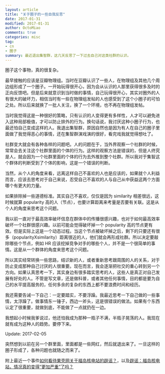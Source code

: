 ```yaml
---
layout: article
title: "关于圈子的一些自我反思"
date: 2017-01-31
modified: 2017-01-31
author: OctoMiao
comments: true
categories: misc
tag:
- cn
- 圈子
summary: 最近退出集智群，这几天反思了一下过去自己对这类社群的认识。
---
```


圈子这个事物，真的很复杂。

最早接触的应该是豆瓣物理组。当时在豆瓣认识了一些人，在物理组及其他几个周边组形成了一个圈子。一开始玩得很开心，因为会从认识的人那里获得很多及时的正向反馈吧。但是后来就意识到当时做的事情，自己玩得很开心，其实对圈外的人有很大的破坏力，相信当时有一些在物理组发帖的人也感受到了这个小圈子的可怕之处。所以后来就换了一批人关注，换了一个环境，也不再在物理组发帖。

当时我觉得这是一种很好的策略，只有认识的人变得更有多样性，人才可以避免进入这种局部极值，才可以防止排外的行为。换句话说，我讨厌这种小圈子行为，也最还怕自己变成这样的人。我退出集智群，原因自然也是因为有人在自己的圈子里面做了我觉得恶心的事情，还在集智群演戏演的很好，看完戏我就觉得想吐了。

社群变大就会有各种各样的问题吧。人的问题在于，当外界观察一个社群的时候，常常会去关注这个社群里面的个体的行为。这样的观察方法是错误的，但是人终究是人，就会因为一个社群里面的个体的行为去外推到整个社群。所以我对于集智这个群体的判断受到了个体的影响，这是一个错误的判断。

当然，从个人的角度来看，远离这样自己不喜欢的人也是应该的，如果就个人利益而言，应该去思考对于自己来说，忍受自己不喜欢的人与自己从中获益这两个方面哪个有更大的力量。

如果排除掉一些道德标准。其实自己不喜欢，仅仅是因为 similarity 相差很远，这时候就算 popularity 高的人（节点），也要计算距离来考量是否要有关联。这是从个人的角度来思考这个问题。

我以前一直对于最高效率破坏信息在群体中的传播很感兴趣，也对于如何最高效率破坏一个社群很感兴趣。以前可能会觉得破坏掉一个 popularity 高的节点更有效。但是实际上这是一个动态过程。当这个节点被破坏掉之后，剩下的只要还有很多（popularityXsimilarity）距离很近的人，他们就会再形成社群。所以决定要敲除哪些个节点，例如 HR 应该挖掉竞争对手的哪些个人，并不是一个很简单的事情。这是从一个群体的角度来思考这个问题。

所以其实经常转换一些思路，结识新的人，或者重新思考跟周围的人的关系，对于防止变成那种自己讨厌的人很重要。现在而言，我会逐渐把社交的重心转到另一个方向。如果认真思考一下，其实身边有很多踏实思考的人，这些人是真正对自己发展有好处的人。不管是写文章，还是做科普，或者其他任何事情，目的都是要为自己的水平提高服务的，任何多余的复杂的东西上都不要浪费时间和经历。

我还需要告诫一下自己：一定要踏实，不要浮躁。我最近思考一下自己做的一些事情，太浮躁了。做事情东一锤子，西边一斧头，这是很错误的做法。如果有个东西认定了很重要，就做到底，不能做了一点就扔在一边。

我想起小时候我爹说过，他还怕我成为那种一瓶子不满，半瓶子晃荡的人。我现在就有成为这种人的趋势。要停下来。


Update: 2017-02-05

突然想到以前在另一个群里面，里面都是一些网红，然后就退出来了。一旦这样的圈子形成了，各种问题也就随之而来了。

附上最近一个事件[如何看待果壳网关于福岛核电站的辟谣？](https://www.zhihu.com/question/55421677)，以及[辟谣：福岛核电站，情况真的变得“更加严重”了吗？](https://link.zhihu.com/?target=http%3A//mp.weixin.qq.com/s/f6DzX4qydMlcTV843pGy6Q)
